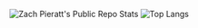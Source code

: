 ![Zach Pieratt's Public Repo Stats](https://github-readme-stats.vercel.app/api?username=zachpieratt&show_icons=true&theme=neon)   ![Top Langs](https://github-readme-stats.vercel.app/api/top-langs/?username=zachpieratt&layout=compact&theme=neon)


